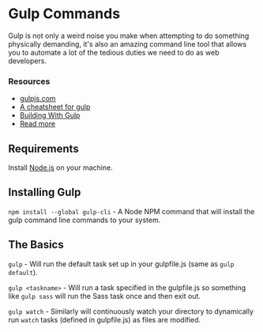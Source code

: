 Gulp Commands
====

Gulp is not only a weird noise you make when attempting to do something physically demanding, it's also an amazing command line tool that allows you to automate a lot of the tedious duties we need to do as web developers.

### Resources

* [gulpjs.com](http://gulpjs.com/)
* [A cheatsheet for gulp](https://github.com/osscafe/gulp-cheatsheet)
* [Building With Gulp](http://www.smashingmagazine.com/2014/06/11/building-with-gulp/)
* [Read more](https://github.com/gulpjs/gulp/blob/master/docs/README.md#articles)


Requirements
----

Install [Node.js](https://nodejs.org/en/download/package-manager/) on your machine.


Installing Gulp
----

`npm install --global gulp-cli` - A Node NPM command that will install the gulp command line commands to your system.


The Basics
----

`gulp` - Will run the default task set up in your gulpfile.js (same as `gulp default`).

`gulp <taskname>` - Will run a task specified in the gulpfile.js so something like `gulp sass` will run the Sass task once and then exit out.

`gulp watch` - Similarly will continuously watch your directory to dynamically run `watch` tasks (defined in gulpfile.js) as files are modified.
